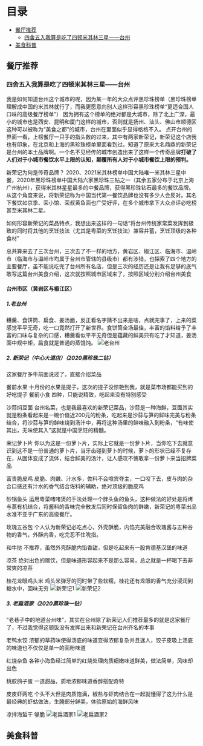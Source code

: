 # 目录
* [餐厅推荐](#餐厅推荐)
  * [四舍五入我算是吃了四顿米其林三星——台州](#四舍五入我算是吃了四顿米其林三星——台州)
* [美食科普](#美食科普)

## 餐厅推荐
### 四舍五入我算是吃了四顿米其林三星——台州
我是如何知道台州这个城市的呢，因为某一年的大众点评黑珍珠榜单（黑珍珠榜单理解成中国的米其林就行了，而我更愿意向别人这样形容黑珍珠榜单“更适合国人口味的高级餐厅榜单”）
因为拥有这个榜单的绝对都是大城市，除了北上广深，最小的城市也是西安、昆明和厦门这样的城市，否则就是扬州、汕头、佛山市顺德区这种可以被称为“美食之都”的城市，台州在里面似乎显得格格不入。
点开台州的界面一看，上榜餐厅一只手的指头数的过来，其中有两家新荣记，新荣记这个店我也有印象，在北京和上海的黑珍珠榜单里面看到过。知道了原来大名鼎鼎的新荣记是台州的本土品牌啊。一个名不见经传的城市创造出来了这样一个传奇品牌**打破了人们对于小城市餐饮水平上限的认知，颠覆所有人对于小城市餐饮上限的预判。** 

新荣记为何是传奇品牌？
2020、2021米其林榜单中国大陆唯一米其林三星中餐，2020年黑珍珠榜单中国大陆六家黑珍珠三钻之一（其余五家分布于北京上海广州杭州），获得米其林星星最多的中餐品牌，获得黑珍珠钻石最多的餐饮品牌。从这个角度来说，将新荣记称为中国当代第一餐饮品牌也没有多少人会反对。其名下餐饮如京季、荣小馆、荣叔黄鱼面也广受好评，在多个城市拿下大众点评必吃榜甚至米其林二星。

如何形容新荣记的菜品特点，我想出来这样的一句话“将台州传统家常菜发挥到极致的同时将其他的烹饪技法（尤其是粤菜的烹饪技法）兼容并蓄，烹饪顶级的各种食材”

总共算来去了三次台州，三次去了不一样的地方，黄岩区、椒江区、临海市、温岭市（临海市与温岭市均属于台州市管辖的县级市）都有涉猎，也探索了四个地方的主要餐厅，虽不能说吃完了台州所有名店，但是三次的经历还是让我有足够的底气敢写这篇台州美食介绍，这次就按照城市区域来了，按照区域分别介绍台州美食
#### 台州市区（黄岩区与椒江区）
##### 1.老台州 
糟羹、食饼筒、扁食、姜汤面，反正看名字猜不出来是啥，点就完事了，上来的菜感觉平平无奇，吃一口竟然打开了新世界。食饼筒全场最佳，丰富的馅料给予了丰富的口味与复杂的口感，糟羹看似平平无奇但是蕴藏的鲜美只有吃了才知道，姜汤面中规中矩，扁食就是普通的蒸馄饨。
![老台州](https://github.com/panzhiwei1997/MOVIsicOOD/blob/main/Food_image/%E8%80%81%E5%8F%B0%E5%B7%9E.PNG)

##### 2. 新荣记（中心大道店）（2020黑珍珠二钻） 
这家餐厅多牛前面说过了，直接介绍菜品

餐前水果
十月份的水果是提子，这次的提子没惊艳到我，就是菜市场都能买到的好吃提子
餐前小食
四种，只能说精致，吃起来没有特别感受

沙蒜焖豆面
台州名菜，也是我最喜欢的新荣记菜品，沙蒜是一种海鲜，豆面其实就是粉条看起来是一碗价值近200元的粉条，吃起来是沙蒜与笋的鲜味完美与粉条结合，将沙蒜与笋的鲜味烧到汤汁中，再将这种汤里的鲜味融入到粉条，“有味使其出，无味使其入”这就是中国烹饪的精髓。

荣记萝卜片
你以为这是一份萝卜片，实际上它就是一份萝卜片，当你吃下去就意识到这不是一份普通的萝卜片，当牙齿碰到萝卜的时候，萝卜的形状已经不复存在，从固体变成了流体，结合鲜美的汤汁，让人感叹不愧敢拿一份萝卜来当招牌菜品

富贵脆皮鸡
皮脆、肉嫩、汁水多，佐料不会喧宾夺主，一口咬下去，皮与肉的杂合口感还有汁水的香气结合佐料的辅助，绝对顶级的脆皮鸡

砂锅鱼头
运用粤菜啫啫煲的手法处理一个胖头鱼的鱼头，这种做法的好处是将烤与蒸有机结合，将酱料的香味完全散发后同时保留鱼肉的鲜嫩，新荣记的粤菜出品水准不亚于广东的高级餐厅。

玫瑰五谷包
个人认为新荣记必吃点心，外壳酥脆，内馅完美融合玫瑰酱与五种谷物的香气，外酥内香，吃完忍不住吮指。

和牛挞
不推荐，虽然外壳酥脆内馅香甜，但是吃起来有一股肯德基汉堡的味道

凉茶
绝对出色的赠饮，但是味道形容起来不是那么容易，总之就是一杯喝下去非常爽的凉茶

桂花龙眼鸡头米
鸡头米弹牙的同时带了些软糯，桂花还有龙眼的香气充分浸润到糖水中，回味无穷
![新荣记1](https://github.com/panzhiwei1997/MOVIsicOOD/blob/main/Food_image/%E6%96%B0%E8%8D%A3%E8%AE%B01.PNG)
![新荣记2](https://github.com/panzhiwei1997/MOVIsicOOD/blob/main/Food_image/%E6%96%B0%E8%8D%A3%E8%AE%B02.PNG)

##### 3. 老扁酒家（2020黑珍珠一钻） 
“老巷子中的地道台州味”，其实在台州除了新荣记人们推荐最多的就是这家餐厅了，不过我觉得这顿饭没有发挥出来和新荣记在台州齐名的本事

老鸭水饺
浓郁的草药味使得汤底的味道变得浓郁复杂并且迷人，饺子皮吸上汤底的味道也不仅仅是单一的面粉味道

红烧杂鱼
各钟小海鱼经过简单的红烧处理肉质细嫩味道鲜美，做法简单，风味却出色

桃胶鸽子蛋
一道甜品，质地浓郁味道香醇搭配奇特

皮皮虾两吃
个头不大但是肉质饱满，椒盐与虾肉结合在一起就懂得了这为什么是最经典的虾蛄做法，生腌部分鲜美，体验原始的海鲜风味

凉拌海蜇干
够脆
![老扁酒家1](https://github.com/panzhiwei1997/MOVIsicOOD/blob/main/Food_image/%E8%80%81%E6%89%81%E9%85%92%E5%AE%B61.PNG)
![老扁酒家2](https://github.com/panzhiwei1997/MOVIsicOOD/blob/main/Food_image/%E8%80%81%E6%89%81%E9%85%92%E5%AE%B62.PNG)




## 美食科普
